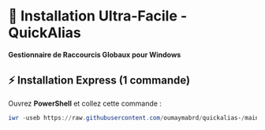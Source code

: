 # 🚀 Installation Ultra-Facile - QuickAlias

**Gestionnaire de Raccourcis Globaux pour Windows**

## ⚡ Installation Express (1 commande)

Ouvrez **PowerShell** et collez cette commande :

```powershell
iwr -useb https://raw.githubusercontent.com/oumaymabrd/quickalias-/main/quick-install.ps1 | iex
